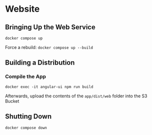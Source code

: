 # Website

## Bringing Up the Web Service

`docker compose up`

Force a rebuild: `docker compose up --build`

## Building a Distribution

### Compile the App

`docker exec -it angular-ui npm run build`

Afterwards, upload the contents of the `app/dist/web` folder into the S3 Bucket

## Shutting Down

`docker compose down`
